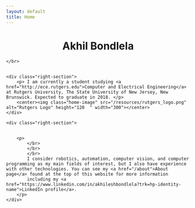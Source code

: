 ```yaml
---
layout: default
title: Home
---
```



<h1 style="text-align:center">Akhil Bondlela</h1>

<div class="home-double">

	</br>


	<div class="right-section">
		<p> I am currently a student studying <a href="http://ece.rutgers.edu">Computer and Electrical Engineering</a> at Rutgers University, The State University of New Jersey, New Brunswick. Expected to graduate in 2018. </p>
		<center><img class="home-image" src="/resources/rutgers_logo.png" alt="Rutgers Logo" height="120  " width="300"></center>
	</div>

</div>

<div class="home-double">



	<div class="right-section">


		<p>
			</br>
			</br>
			</br>
			I consider robotics, automation, computer vision, and computer programming as my main fields of interest, but I also have experience with other technologies. You can see my <a href="/about">About page</a> found at the top of this website for more information
			including my <a href="https://www.linkedin.com/in/akhileshbondlela?trk=hp-identity-name">LinkedIn profile</a>.
		</p>
	</div>

</div>
